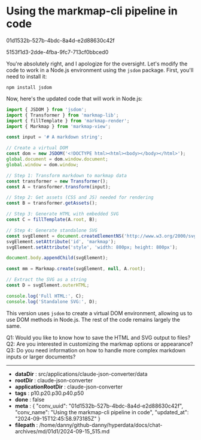 # Using the markmap-cli pipeline in code

01d1532b-527b-4bdc-8a4d-e2d88630c42f

5153f1d3-2dde-4fba-9fc7-713cf0bbced0

 You're absolutely right, and I apologize for the oversight. Let's modify the code to work in a Node.js environment using the `jsdom` package. First, you'll need to install it:

```
npm install jsdom
```

Now, here's the updated code that will work in Node.js:

```javascript
import { JSDOM } from 'jsdom';
import { Transformer } from 'markmap-lib';
import { fillTemplate } from 'markmap-render';
import { Markmap } from 'markmap-view';

const input = '# A markdown string';

// Create a virtual DOM
const dom = new JSDOM('<!DOCTYPE html><html><body></body></html>');
global.document = dom.window.document;
global.window = dom.window;

// Step 1: Transform markdown to markmap data
const transformer = new Transformer();
const A = transformer.transform(input);

// Step 2: Get assets (CSS and JS) needed for rendering
const B = transformer.getAssets();

// Step 3: Generate HTML with embedded SVG
const C = fillTemplate(A.root, B);

// Step 4: Generate standalone SVG
const svgElement = document.createElementNS('http://www.w3.org/2000/svg', 'svg');
svgElement.setAttribute('id', 'markmap');
svgElement.setAttribute('style', 'width: 800px; height: 800px');

document.body.appendChild(svgElement);

const mm = Markmap.create(svgElement, null, A.root);

// Extract the SVG as a string
const D = svgElement.outerHTML;

console.log('Full HTML:', C);
console.log('Standalone SVG:', D);
```

This version uses `jsdom` to create a virtual DOM environment, allowing us to use DOM methods in Node.js. The rest of the code remains largely the same.

Q1: Would you like to know how to save the HTML and SVG output to files?
Q2: Are you interested in customizing the markmap options or appearance?
Q3: Do you need information on how to handle more complex markdown inputs or larger documents?

---

* **dataDir** : src/applications/claude-json-converter/data
* **rootDir** : claude-json-converter
* **applicationRootDir** : claude-json-converter
* **tags** : p10.p20.p30.p40.p50
* **done** : false
* **meta** : {
  "conv_uuid": "01d1532b-527b-4bdc-8a4d-e2d88630c42f",
  "conv_name": "Using the markmap-cli pipeline in code",
  "updated_at": "2024-09-15T12:45:58.973185Z"
}
* **filepath** : /home/danny/github-danny/hyperdata/docs/chat-archives/md/01d1/2024-09-15_515.md